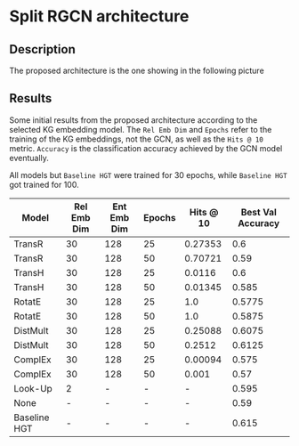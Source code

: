# Split RGCN architecture

## Description

The proposed architecture is the one showing in the following picture

## Results

Some initial results from the proposed architecture according to the selected KG embedding model. The `Rel Emb Dim` and `Epochs` refer to the training of the KG embeddings, not the GCN, as well as the `Hits @ 10` metric. `Accuracy` is the classification accuracy achieved by the GCN model eventually.

All models but `Baseline HGT` were trained for 30 epochs, while `Baseline HGT` got trained for 100.

Model | Rel Emb Dim | Ent Emb Dim | Epochs | Hits @ 10 | Best Val Accuracy 
--- | --- | --- | --- |--- |--- 
TransR | 30 | 128 | 25 | 0.27353 | 0.6
TransR | 30 | 128 | 50 | 0.70721 | 0.59
TransH | 30 | 128 | 25 | 0.0116 | 0.6
TransH | 30 | 128 | 50 | 0.01345 | 0.585
RotatE | 30 | 128 | 25 | 1.0 | 0.5775
RotatE | 30 | 128 | 50 | 1.0 | 0.5875
DistMult | 30 | 128 | 25 | 0.25088 | 0.6075
DistMult | 30 | 128 | 50 | 0.2512 | 0.6125
ComplEx | 30 | 128 | 25 | 0.00094 | 0.575
ComplEx | 30 | 128 | 50 | 0.001 | 0.57
Look-Up | 2 | - | - | - | 0.595
None | - | - | - | - | 0.59
Baseline HGT | - | - | - | - | 0.615